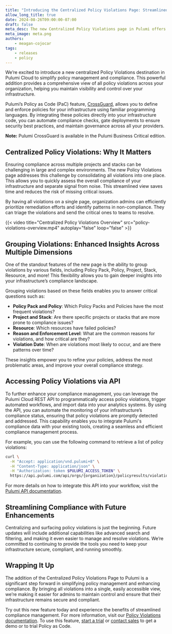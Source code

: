 ```yaml
---
title: "Introducing the Centralized Policy Violations Page: Streamlined Compliance Management"
allow_long_title: true
date: 2024-08-26T09:00:00-07:00
draft: false
meta_desc: The new Centralized Policy Violations page in Pulumi offers enhanced visibility and control by consolidating all policy violations.
meta_image: meta.png
authors:
    - meagan-cojocar
tags:
    - releases
    - policy
---
```


We’re excited to introduce a new centralized Policy Violations destination in Pulumi Cloud to simplify policy management and compliance. This powerful addition provides a comprehensive view of all policy violations across your organization, helping you maintain visibility and control over your infrastructure.

Pulumi’s Policy as Code (PaC) feature, [CrossGuard](/docs/using-pulumi/crossguard), allows you to define and enforce policies for your infrastructure using familiar programming languages. By integrating these policies directly into your infrastructure code, you can automate compliance checks, gate deployments to ensure security best practices, and maintain governance across all your providers.

**Note:** Pulumi CrossGuard is available in the Pulumi Business Critical edition.

## Centralized Policy Violations: Why It Matters

Ensuring compliance across multiple projects and stacks can be challenging in large and complex environments. The new Policy Violations page addresses this challenge by consolidating all violations into one place. This allows you to quickly assess the overall compliance of your infrastructure and separate signal from noise. This streamlined view saves time and reduces the risk of missing critical issues.

By having all violations on a single page, organization admins can efficiently prioritize remediation efforts and identify patterns in non-compliance. They can triage the violations and send the critical ones to teams to resolve.

{{< video title="Centralized Policy Violations Overview" src="policy-violations-overview.mp4" autoplay="false" loop="false" >}}

## Grouping Violations: Enhanced Insights Across Multiple Dimensions

One of the standout features of the new page is the ability to group violations by various fields, including Policy Pack, Policy, Project, Stack, Resource, and more! This flexibility allows you to gain deeper insights into your infrastructure’s compliance landscape.

Grouping violations based on these fields enables you to answer critical questions such as:

- **Policy Pack and Policy**: Which Policy Packs and Policies have the most frequent violations?
- **Project and Stack**: Are there specific projects or stacks that are more prone to compliance issues?
- **Resource**: Which resources have failed policies?
- **Reason and Enforcement Level**: What are the common reasons for violations, and how critical are they?
- **Violation Date**: When are violations most likely to occur, and are there patterns over time?

These insights empower you to refine your policies, address the most problematic areas, and improve your overall compliance strategy.

## Accessing Policy Violations via API

To further enhance your compliance management, you can leverage the Pulumi Cloud REST API to programmatically access policy violations, trigger automated workflows, and import data into your analytics systems. By using the API, you can automate the monitoring of your infrastructure’s compliance status, ensuring that policy violations are promptly detected and addressed. This capability enables you to integrate Pulumi's compliance data with your existing tools, creating a seamless and efficient compliance management process.

For example, you can use the following command to retrieve a list of policy violations:

```bash
curl \
  -H "Accept: application/vnd.pulumi+8" \
  -H "Content-Type: application/json" \
  -H "Authorization: token $PULUMI_ACCESS_TOKEN" \
  https://api.pulumi.com/api/orgs/{organization}/policyresults/violations
```

For more details on how to integrate this API into your workflow, visit the [Pulumi API documentation](/docs/pulumi-cloud/cloud-rest-api/#list-policy-violations).

## Streamlining Compliance with Future Enhancements

Centralizing and surfacing policy violations is just the beginning. Future updates will include additional capabilities like advanced search and filtering, and making it even easier to manage and resolve violations. We’re committed to continuing to provide the tools you need to keep your infrastructure secure, compliant, and running smoothly.

## Wrapping It Up

The addition of the Centralized Policy Violations Page to Pulumi is a significant step forward in simplifying policy management and enhancing compliance. By bringing all violations into a single, easily accessible view, we’re making it easier for admins to maintain control and ensure that their infrastructure remains secure and compliant.

Try out this new feature today and experience the benefits of streamlined compliance management. For more information, visit our [Policy Violations documentation](/docs/guides/crossguard/policy-violations/). To use this feature, [start a trial](https://app.pulumi.com/signup) or [contact sales](/contact/) to get a demo or to trial Policy as Code.
